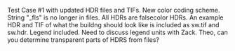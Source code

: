 Test Case #1 with updated HDR files and TIFs. New color coding scheme. String "_fls" is no longer in files. All HDRs are falsecolor HDRs. An example HDR and TIF of what the buildng should look like is included as sw.tif and sw.hdr. Legend included. Need to discuss legend units with Zack. Theo, can you determine transparent parts of HDRS from files?
